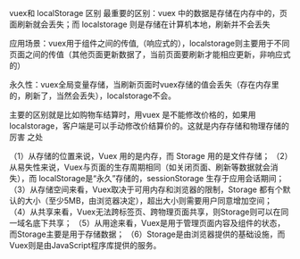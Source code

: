 vuex和 localStorage 区别
最重要的区别：vuex 中的数据是存储在内存中的，页面刷新就会丢失；而 localstorage 则是存储在计算机本地，刷新并不会丢失

应用场景：vuex用于组件之间的传值,（响应式的），localstorage则主要用于不同页面之间的传值（其他页面更新数据了，当前页面要刷新才能相应更新，非响应式的）

永久性：vuex全局变量存储，当刷新页面时vuex存储的值会丢失（存在内存里的，刷新了，当然会丢失），localstorage不会。

主要的区别就是比如购物车结算时，用vuex 是不能修改价格的，如果用localstorage，客户端是可以手动修改价结算价的。这就是内存存储和物理存储的厉害 之处


（1）从存储的位置来说，Vuex 用的是内存，而 Storage 用的是文件存储；
（2）从易失性来说，Vuex与页面的生存周期相同（如关闭页面、刷新等数据就会消失），而 localStorage是“永久”存储的，sessionStorage 生存于应用会话期间；
（3）从存储空间来看，Vuex取决于可用内存和浏览器的限制，Storage 都有个默认的大小（至少5MB，由浏览器决定），超出大小则需要用户同意增加空间；
（4）从共享来看，Vuex无法跨标签页、跨物理页面共享，则Storage则可以在同一域名底下共享；
（5）从用途来看，Vuex是用于管理页面内容及组件的状态，而Storage主要是用于存储数据；
（6）Storage是由浏览器提供的基础设施，而Vuex则是由JavaScript程序库提供的服务。


